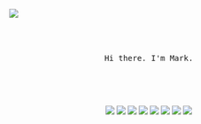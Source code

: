 ![](https://markpersonal.oss-us-east-1.aliyuncs.com/pic/NoCodeRightNow.png)

<p align="center">
  <br>
  <br>
  <br>
  <samp>Hi there. I'm Mark.<br>
  <br>
  <br>
  <br>
  <br>
</p>
  
<div align=center>
  <img src="https://img.shields.io/badge/-Python-black?style=flat&logo=python&logoColor=white&link=https://github.com/hritik5102"/>
  <img src="https://img.shields.io/badge/Java-black?style=flat&logo=java&logoColor=white&link=https://github.com/hritik5102"/>
  <img src="https://img.shields.io/badge/JavaScript-black?style=flat&logo=javascript&logoColor=white&link=https://github.com/hritik5102"/>
  <img src="https://img.shields.io/badge/HTML5-black?style=flat&logo=html5&logoColor=white&link=https://github.com/hritik5102"/>
  <img src="https://img.shields.io/badge/CSS3-black?style=flat&logo=css3&logoColor=white&link=https://github.com/hritik5102"/>
  <img src="https://img.shields.io/badge/MYsql-black?style=flat&logo=java&logoColor=white&link=https://github.com/hritik5102"/>
  <img src="https://img.shields.io/badge/SpringBoot-black?style=flat&logo=spring&logoColor=white&link=https://github.com/hritik5102"/>
  <img src="https://img.shields.io/badge/MySQL-black?style=flat&logo=mysql&logoColor=white&link=https://github.com/hritik5102"/>
</div>
